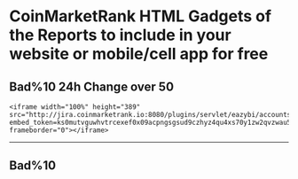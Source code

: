 # CoinMarketRank HTML Gadgets of the Reports to include in your website or mobile/cell app for free
## Bad%10 24h Change over 50
```
<iframe width="100%" height="389" src="http://jira.coinmarketrank.io:8080/plugins/servlet/eazybi/accounts/3/embed/report/14?embed_token=ks0mutvguwhvtrcexef0x09acpngsgsud9czhyz4qu4xs70y1zw2qvzwau58" frameborder="0"></iframe>
```
---
## Bad%10  
